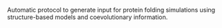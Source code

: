 Automatic protocol to generate input for protein folding simulations using structure-based models and coevolutionary information. 
